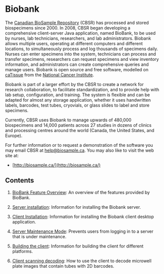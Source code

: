 # Biobank

The [Canadian BioSample Repository](http://biosample.ca) (CBSR) has processed and stored
biospecimens since 2000. In 2008, CBSR began developing a comprehensive client-server Java
application, named BioBank, to be used by nurses, lab technicians, researchers, and lab
administrators.  Biobank allows multiple users, operating at different computers and different
locations, to simultaneously process and log thousands of specimens daily. Nurses can enter
specimens into the system, technicians can process and transfer specimens, researchers can request
specimens and view inventory information, and administrators can create comprehensive queries and
manage users. Biobank is open source and free software, modelled on
[caTissue](http://cbmi.wustl.edu/html/caTissue.html) from the
[National Cancer Institute](http://www.cancer.gov/).

Biobank is part of a larger effort by the CBSR to create a network for research collaboration, to
facilitate standardization, and to provide help with lab setup, configuration, and training. The
system is flexible and can be adapted for almost any storage application, whether it uses
handwritten labels, barcodes, test tubes, cryovials, or glass slides to label and store specimens.

Currently, CBSR uses Biobank to manage upwards of 480,000 biospecimens and 14,000 patients across 27
studies in dozens of clinics and processing centres around the world (Canada, the United States, and
Europe).


For further information or to request a demonstration of the software you may email CBSR at
<help@biosample.ca>. You may also like to visit the web site at:

* [http://biosample.ca/](http://biosample.ca/)

## Contents

1.  [BioBank Feature Overview](docs/feature_overview.md): An overview of the features provided by
    BioBank.

1.  [Server installation](docs/server_installation.md): Information for installing the Biobank
    server.

1.  [Client Installation](docs/client_installation.md): Information for installing the Biobank
    client desktop application.

1.  [Server Maintenance Mode](docs/server_maintenance.md): Prevents users from logging in to a server
    that is under maintenance.

1.  [Building the client](docs/client_build.md): Information for building the client for different
    platforms.

1.  [Client scanning decoding](docs/client_scanning_and_decoding.md): How to use the client to decode
    microwell plate images that contain tubes with 2D barcodes.


